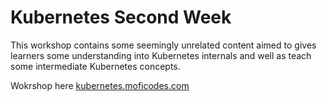 # Kubernetes Second Week

This workshop contains some seemingly unrelated content aimed to gives learners some understanding into Kubernetes internals and well as teach some intermediate Kubernetes concepts.

Wokrshop here [kubernetes.moficodes.com](https://kubernetes.moficodes.com)
